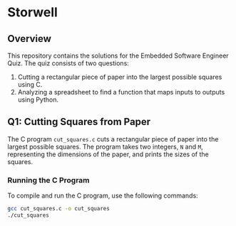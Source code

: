 # Storwell

## Overview

This repository contains the solutions for the Embedded Software Engineer Quiz. The quiz consists of two questions:

1. Cutting a rectangular piece of paper into the largest possible squares using C.
2. Analyzing a spreadsheet to find a function that maps inputs to outputs using Python.

## Q1: Cutting Squares from Paper

The C program `cut_squares.c` cuts a rectangular piece of paper into the largest possible squares. The program takes two integers, `N` and `M`, representing the dimensions of the paper, and prints the sizes of the squares.

### Running the C Program

To compile and run the C program, use the following commands:

```sh
gcc cut_squares.c -o cut_squares
./cut_squares
